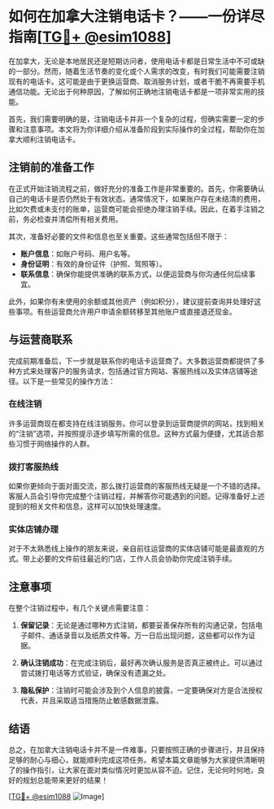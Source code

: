 # 如何在加拿大注销电话卡？——一份详尽指南[[TG💪+ @esim1088](https://t.me/s/esim1088)]

在加拿大，无论是本地居民还是短期访问者，使用电话卡都是日常生活中不可或缺的一部分。然而，随着生活节奏的变化或个人需求的改变，有时我们可能需要注销现有的电话卡。这可能是由于更换运营商、取消服务计划，或者干脆不再需要手机通信功能。无论出于何种原因，了解如何正确地注销电话卡都是一项非常实用的技能。

首先，我们需要明确的是，注销电话卡并非一个复杂的过程，但确实需要一定的步骤和注意事项。本文将为你详细介绍从准备阶段到实际操作的全过程，帮助你在加拿大顺利注销电话卡。

## 注销前的准备工作

在正式开始注销流程之前，做好充分的准备工作是非常重要的。首先，你需要确认自己的电话卡是否仍然处于有效状态。通常情况下，如果账户存在未结清的费用，比如欠费或未支付的账单，运营商可能会拒绝办理注销手续。因此，在着手注销之前，务必检查并清偿所有相关费用。

其次，准备好必要的文件和信息也至关重要。这些通常包括但不限于：

- **账户信息**：如账户号码、用户名等。
- **身份证明**：有效的身份证件（护照、驾照等）。
- **联系信息**：确保你能提供准确的联系方式，以便运营商与你沟通任何后续事宜。

此外，如果你有未使用的余额或其他资产（例如积分），建议提前查询并处理好这些事项。有些运营商允许用户申请余额转移至其他账户或直接退还现金。

## 与运营商联系

完成前期准备后，下一步就是联系你的电话卡运营商了。大多数运营商都提供了多种方式来处理客户的服务请求，包括通过官方网站、客服热线以及实体店铺等途径。以下是一些常见的操作方法：

### 在线注销

许多运营商现在都支持在线注销服务。你可以登录到运营商提供的网站，找到相关的“注销”选项，并按照提示逐步填写所需的信息。这种方式最为便捷，尤其适合那些习惯于网络操作的人群。

### 拨打客服热线

如果你更倾向于面对面交流，那么拨打运营商的客服热线无疑是一个不错的选择。客服人员会引导你完成整个注销过程，并解答你可能遇到的问题。记得准备好上述提到的相关文件和信息，这样可以加快处理速度。

### 实体店铺办理

对于不太熟悉线上操作的朋友来说，亲自前往运营商的实体店铺可能是最直观的方式。带上必要的文件前往最近的门店，工作人员会协助你完成注销手续。

## 注意事项

在整个注销过程中，有几个关键点需要注意：

1. **保留记录**：无论是通过哪种方式注销，都要妥善保存所有的沟通记录，包括电子邮件、通话录音以及纸质文件等。万一日后出现问题，这些都可以作为证据。
   
2. **确认注销成功**：在完成注销后，最好再次确认服务是否真正被终止。可以通过尝试拨打电话等方式验证，确保没有遗漏之处。

3. **隐私保护**：注销时可能会涉及到个人信息的披露，一定要确保对方是合法授权代表，并且采取适当措施防止敏感数据泄露。

## 结语

总之，在加拿大注销电话卡并不是一件难事，只要按照正确的步骤进行，并且保持足够的耐心与细心，就能顺利完成这项任务。希望本篇文章能够为大家提供清晰明了的操作指引，让大家在面对类似情况时更加从容不迫。记住，无论何时何地，良好的规划总能带来更好的结果！

[[TG💪+ @esim1088](https://t.me/s/esim1088) ![Image](https://i.postimg.cc/4NQfJmqS/Snipaste-2025-05-13-00-14-12.png)]